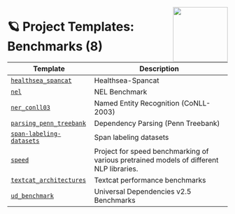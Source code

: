 <a href="https://explosion.ai"><img src="https://explosion.ai/assets/img/logo.svg" width="125" height="125" align="right" /></a>

# 🪐 Project Templates: Benchmarks (8)

| Template | Description |
| --- | --- |
| [`healthsea_spancat`](healthsea_spancat) | Healthsea-Spancat |
| [`nel`](nel) | NEL Benchmark |
| [`ner_conll03`](ner_conll03) | Named Entity Recognition (CoNLL-2003) |
| [`parsing_penn_treebank`](parsing_penn_treebank) | Dependency Parsing (Penn Treebank) |
| [`span-labeling-datasets`](span-labeling-datasets) | Span labeling datasets |
| [`speed`](speed) | Project for speed benchmarking of various pretrained models of different NLP libraries. |
| [`textcat_architectures`](textcat_architectures) | Textcat performance benchmarks |
| [`ud_benchmark`](ud_benchmark) | Universal Dependencies v2.5 Benchmarks |